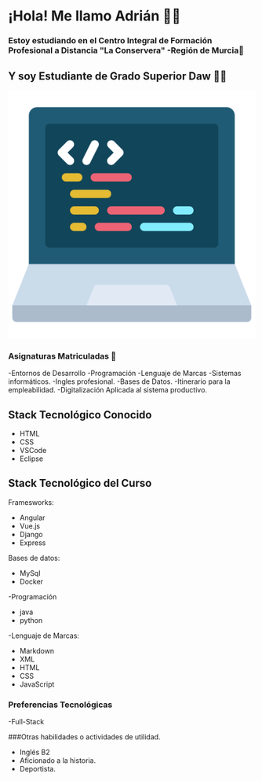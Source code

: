 # ¡Hola! Me llamo Adrián 👨‍💻

### Estoy estudiando en el Centro Integral de Formación Profesional a Distancia "La Conservera" -Región de Murcia🏫

## Y soy Estudiante de Grado Superior Daw 👨‍🎓
![](https://github.com/adrianlopez-ai/adrianlopez-ai/blob/main/programacion.png)


### Asignaturas Matriculadas 📖

-Entornos de Desarrollo
-Programación
-Lenguaje de Marcas
-Sistemas informáticos.
-Ingles profesional.
-Bases de Datos.
-Itinerario para la empleabilidad.
-Digitalización Aplicada al sistema productivo.



## Stack Tecnológico Conocido

- HTML
- CSS
- VSCode
- Eclipse

## Stack Tecnológico del Curso

Framesworks:
- Angular 
- Vue.js
- Django
- Express

Bases de datos:
- MySql
- Docker


-Programación 
- java
- python

-Lenguaje de Marcas:
- Markdown
- XML
- HTML
- CSS
- JavaScript



### Preferencias Tecnológicas

-Full-Stack


###Otras habilidades o actividades de utilidad.

- Inglés B2
- Aficionado a la historia.
- Deportista.




